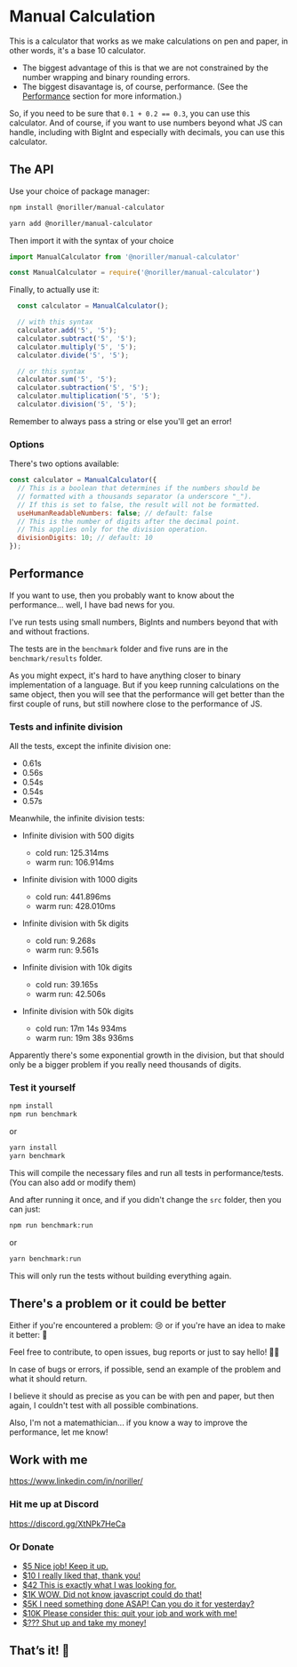 # Manual Calculation

This is a calculator that works as we make calculations on pen and paper, in other words, it's a base 10 calculator.

- The biggest advantage of this is that we are not constrained by the number wrapping and binary rounding errors.
- The biggest disavantage is, of course, performance. (See the [Performance](#performance) section for more information.)

So, if you need to be sure that `0.1 + 0.2 == 0.3`, you can use this calculator. And of course, if you want to use numbers beyond what JS can handle, including with BigInt and especially with decimals, you can use this calculator.

## The API

Use your choice of package manager:

```bash
npm install @noriller/manual-calculator
```

```bash
yarn add @noriller/manual-calculator
```

Then import it with the syntax of your choice

```js
import ManualCalculator from '@noriller/manual-calculator'
```

```js
const ManualCalculator = require('@noriller/manual-calculator')
```

Finally, to actually use it:

```js
  const calculator = ManualCalculator();

  // with this syntax
  calculator.add('5', '5');
  calculator.subtract('5', '5');
  calculator.multiply('5', '5');
  calculator.divide('5', '5');

  // or this syntax
  calculator.sum('5', '5');
  calculator.subtraction('5', '5');
  calculator.multiplication('5', '5');
  calculator.division('5', '5');
```

Remember to always pass a string or else you'll get an error!

### Options

There's two options available:

```js
const calculator = ManualCalculator({
  // This is a boolean that determines if the numbers should be
  // formatted with a thousands separator (a underscore "_").
  // If this is set to false, the result will not be formatted.
  useHumanReadableNumbers: false; // default: false
  // This is the number of digits after the decimal point.
  // This applies only for the division operation.
  divisionDigits: 10; // default: 10
});
```

## Performance

If you want to use, then you probably want to know about the performance... well, I have bad news for you.

I've run tests using small numbers, BigInts and numbers beyond that with and without fractions.

The tests are in the `benchmark` folder and five runs are in the `benchmark/results` folder.

As you might expect, it's hard to have anything closer to binary implementation of a language. But if you keep running calculations on the same object, then you will see that the performance will get better than the first couple of runs, but still nowhere close to the performance of JS.

### Tests and infinite division

All the tests, except the infinite division one:

- 0.61s
- 0.56s
- 0.54s
- 0.54s
- 0.57s

Meanwhile, the infinite division tests:

- Infinite division with 500 digits

  - cold run: 125.314ms
  - warm run: 106.914ms

- Infinite division with 1000 digits

  - cold run: 441.896ms
  - warm run: 428.010ms

- Infinite division with 5k digits

  - cold run: 9.268s
  - warm run: 9.561s

- Infinite division with 10k digits

  - cold run: 39.165s
  - warm run: 42.506s

- Infinite division with 50k digits

  - cold run: 17m 14s 934ms
  - warm run: 19m 38s 936ms

Apparently there's some exponential growth in the division, but that should only be a bigger problem if you really need thousands of digits.

### Test it yourself

```bash
npm install
npm run benchmark
```

or

```bash
yarn install
yarn benchmark
```

This will compile the necessary files and run all tests in performance/tests. (You can also add or modify them)

And after running it once, and if you didn't change the `src` folder, then you can just:

```bash
npm run benchmark:run
```

or

```bash
yarn benchmark:run
```

This will only run the tests without building everything again.

## There's a problem or it could be better

Either if you're encountered a problem: 😢 or if you're have an idea to make it better: 🤩

Feel free to contribute, to open issues, bug reports or just to say hello! 🤜🤛

In case of bugs or errors, if possible, send an example of the problem and what it should return.

I believe it should as precise as you can be with pen and paper, but then again, I couldn't test with all possible combinations.

Also, I'm not a matemathician... if you know a way to improve the performance, let me know!

## Work with me

<https://www.linkedin.com/in/noriller/>

### Hit me up at Discord

<https://discord.gg/XtNPk7HeCa>

### Or Donate

- [$5 Nice job! Keep it up.](https://www.paypal.com/donate/?business=VWNG7KZD9SS4S&no_recurring=0&currency_code=USD&amount=5)
- [$10 I really liked that, thank you!](https://www.paypal.com/donate/?business=VWNG7KZD9SS4S&no_recurring=0&currency_code=USD&amount=10)
- [$42 This is exactly what I was looking for.](https://www.paypal.com/donate/?business=VWNG7KZD9SS4S&no_recurring=0&currency_code=USD&amount=42)
- [$1K WOW. Did not know javascript could do that!](https://www.paypal.com/donate/?business=VWNG7KZD9SS4S&no_recurring=0&currency_code=USD&amount=1000)
- [$5K I need something done ASAP! Can you do it for yesterday?](https://www.paypal.com/donate/?business=VWNG7KZD9SS4S&no_recurring=0&currency_code=USD&amount=5000)
- [$10K Please consider this: quit your job and work with me!](https://www.paypal.com/donate/?business=VWNG7KZD9SS4S&no_recurring=0&currency_code=USD&amount=10000)
- [$??? Shut up and take my money!](https://www.paypal.com/donate/?business=VWNG7KZD9SS4S&no_recurring=0&currency_code=USD)

## That’s it! 👏
